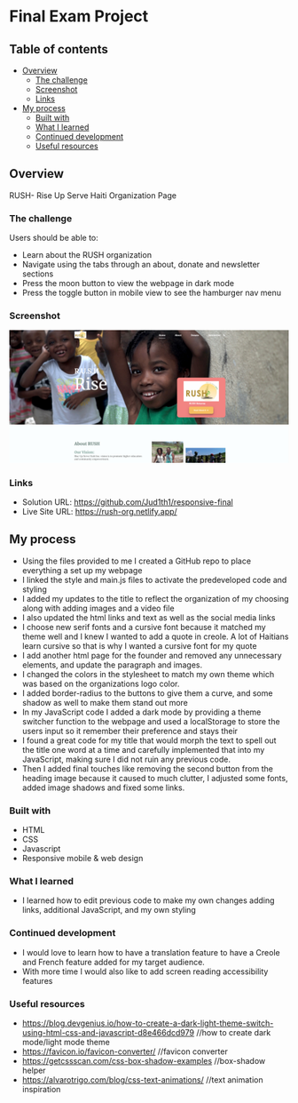 # Final Exam Project

## Table of contents

- [Overview](#overview)
  - [The challenge](#the-challenge)
  - [Screenshot](#screenshot)
  - [Links](#links)
- [My process](#my-process)
  - [Built with](#built-with)
  - [What I learned](#what-i-learned)
  - [Continued development](#continued-development)
  - [Useful resources](#useful-resources)


## Overview
RUSH- Rise Up Serve Haiti Organization Page

### The challenge

Users should be able to:

- Learn about the RUSH organization 
- Navigate using the tabs through an about, donate and newsletter sections
- Press the moon button to view the webpage in dark mode
- Press the toggle button in mobile view to see the hamburger nav menu 



### Screenshot

![](./screenshot.png)

### Links

- Solution URL: https://github.com/Jud1th1/responsive-final
- Live Site URL: https://rush-org.netlify.app/

## My process
-	Using the files provided to me I created a GitHub repo to place everything a set up my webpage
- I linked the style and main.js files to activate the predeveloped code and styling
- I added my updates to the title to reflect the organization of my choosing along with adding images and a video file 
- I also updated the html links and text as well as the social media links
- I choose new serif fonts and a cursive font because it matched my theme well and I knew I wanted to add a quote in creole. A lot of Haitians learn cursive so that is why I wanted a cursive font for my quote
- I add another html page for the founder and removed any unnecessary elements, and update the paragraph and images.  
- I changed the colors in the stylesheet to match my own theme which was based on the organizations logo color. 
- I added border-radius to the buttons to give them a curve, and some shadow as well to make them stand out more
- In my JavaScript code I added a dark mode by providing a theme switcher function to the webpage and used a localStorage to store the users input so it remember their preference and stays their
- I found a great code for my title that would morph the text to spell out the title one word at a time and carefully implemented that into my JavaScript, making sure I did not ruin any previous code. 
- Then I added final touches like removing the second button from the heading image because it caused to much clutter, I adjusted some fonts, added image shadows and fixed some links. 



### Built with

- HTML
- CSS 
- Javascript
- Responsive mobile & web design

### What I learned
-  I learned how to edit previous code to make my own changes adding links, additional JavaScript, and my own styling 

### Continued development
-	I would love to learn how to have a translation feature to have a Creole and French feature added for my target audience. 
-	With more time I would also like to add screen reading accessibility features 


### Useful resources
- https://blog.devgenius.io/how-to-create-a-dark-light-theme-switch-using-html-css-and-javascript-d8e466dcd979 //how to create dark mode/light mode theme
- https://favicon.io/favicon-converter/    //favicon converter
- https://getcssscan.com/css-box-shadow-examples    //box-shadow helper
- https://alvarotrigo.com/blog/css-text-animations/    //text animation inspiration

